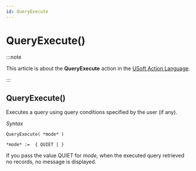 ```yaml
---
id: QueryExecute
---
```


# QueryExecute()




:::note

This article is about the **QueryExecute** action in the [USoft Action Language](/Task_flow/Action_Language_reference/USoft_Action_Language.md).

:::

## **QueryExecute()**

Executes a query using query conditions specified by the user (if any).

*Syntax*

```
QueryExecute( *mode* )

*mode* :=  { QUIET | }
```

If you pass the value QUIET for *mode,* when the executed query retrieved no records, no message is displayed.